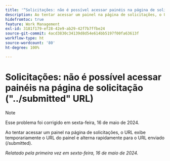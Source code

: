 ```yaml
---
title: '“Solicitações: não é possível acessar painéis na página de solicitação ("../submitted" URL)”'
description: Ao tentar acessar um painel na página de solicitações, o URL exibe temporariamente o URL do painel e alterna rapidamente para o URL enviado (/submitted).
hidefromtoc: true
feature: Work Management
exl-id: 3181f179-ef28-42e9-ab29-42f7b7ffbe24
source-git-commit: 4acd3830c34139d8d54e614bb5197f00fa63613f
workflow-type: ht
source-wordcount: '80'
ht-degree: 100%

---
```


# Solicitações: não é possível acessar painéis na página de solicitação (&quot;../submitted&quot; URL)

>[!NOTE]
>
>Esse problema foi corrigido em sexta-feira, 16 de maio de 2024.

Ao tentar acessar um painel na página de solicitações, o URL exibe temporariamente o URL do painel e alterna rapidamente para o URL enviado (/submitted).

_Relatado pela primeira vez em sexta-feira, 16 de maio de 2024._
